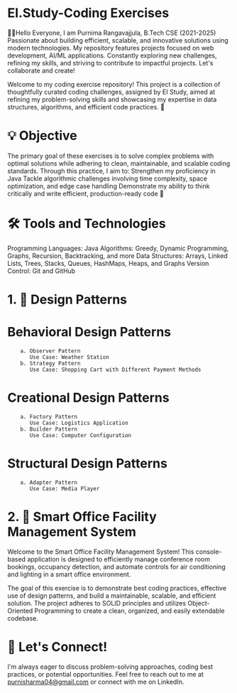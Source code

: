 # EI.Study-Coding Exercises 

👩‍💻Hello Everyone, I am Purnima Rangavajjula, B.Tech CSE (2021-2025)
Passionate about building efficient, scalable, and innovative solutions using modern technologies. My repository features projects focused on web development, AI/ML applications. Constantly exploring new challenges, refining my skills, and striving to contribute to impactful projects. Let's collaborate and create!

Welcome to my coding exercise repository! This project is a collection of thoughtfully curated coding challenges, assigned by EI Study, aimed at refining my problem-solving skills and showcasing my expertise in data structures, algorithms, and efficient code practices. 🌟

# 💡 Objective
The primary goal of these exercises is to solve complex problems with optimal solutions while adhering to clean, maintainable, and scalable coding standards. Through this practice, I aim to:
Strengthen my proficiency in Java
Tackle algorithmic challenges involving time complexity, space optimization, and edge case handling
Demonstrate my ability to think critically and write efficient, production-ready code 🚀

# 🛠️ Tools and Technologies
Programming Languages: Java
Algorithms: Greedy, Dynamic Programming, Graphs, Recursion, Backtracking, and more
Data Structures: Arrays, Linked Lists, Trees, Stacks, Queues, HashMaps, Heaps, and Graphs
Version Control: Git and GitHub

# 1. 🎯 Design Patterns 
# Behavioral Design Patterns
        a. Observer Pattern
           Use Case: Weather Station
        b. Strategy Pattern
           Use Case: Shopping Cart with Different Payment Methods

# Creational Design Patterns
        a. Factory Pattern
           Use Case: Logistics Application
        b. Builder Pattern
           Use Case: Computer Configuration

# Structural Design Patterns
        a. Adapter Pattern
           Use Case: Media Player

# 2. 🎯 Smart Office Facility Management System
Welcome to the Smart Office Facility Management System! This console-based application is designed to efficiently manage conference room bookings, occupancy detection, and automate controls for air conditioning and lighting in a smart office environment.

The goal of this exercise is to demonstrate best coding practices, effective use of design patterns, and build a maintainable, scalable, and efficient solution. The project adheres to SOLID principles and utilizes Object-Oriented Programming to create a clean, organized, and easily extendable codebase.



# 💬 Let's Connect!
I'm always eager to discuss problem-solving approaches, coding best practices, or potential opportunities. 
Feel free to reach out to me at purnisharma04@gmail.com or connect with me on LinkedIn.
